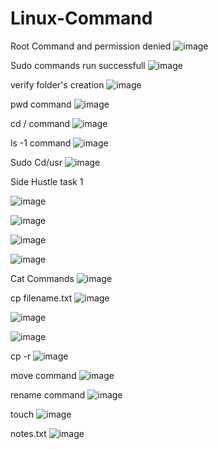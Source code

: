 # Linux-Command
Root Command and permission denied
![image](https://github.com/user-attachments/assets/3519158c-3e8a-49bb-802c-48c0b4d564cf)

Sudo commands run successfull
![image](https://github.com/user-attachments/assets/a2ea5d2e-89a2-4ed3-90a5-419d5323b19b)

verify folder's creation
![image](https://github.com/user-attachments/assets/a3c0b1d8-73f1-4984-a6bd-05e74847e508)

pwd command
![image](https://github.com/user-attachments/assets/7b1056a2-396c-41de-b9a9-b340cb3dacd5)

cd / command
![image](https://github.com/user-attachments/assets/f75d4aeb-bb42-43bc-a055-c0b442d58d70)

ls -1 command
![image](https://github.com/user-attachments/assets/0d4cb0d7-6370-45f2-aac7-ec75f06af6f5)

Sudo Cd/usr
![image](https://github.com/user-attachments/assets/ea2a213a-8e40-401f-a8bc-ed058923e6bb)

Side Hustle task 1

![image](https://github.com/user-attachments/assets/a60648bb-24e4-4c1b-9098-0590a46b39f4)

![image](https://github.com/user-attachments/assets/46669461-0621-460d-9f3a-73a8672df5bb)

![image](https://github.com/user-attachments/assets/a018f9f9-dc48-478d-ba0f-e3d4e8c61a1a)

![image](https://github.com/user-attachments/assets/5d67df4b-cb5a-401d-bb38-1e60a585a774)

Cat Commands
![image](https://github.com/user-attachments/assets/775afedf-d7d7-4547-b45f-54573ade493e)

cp filename.txt
![image](https://github.com/user-attachments/assets/13610b33-bb79-4832-a3f1-93e9a3f8b2a7)



![image](https://github.com/user-attachments/assets/f9559fe1-a668-45a9-830f-887db928dbd3)

![image](https://github.com/user-attachments/assets/319b0fe6-df38-4a57-9d9d-909803d99d86)

cp -r 
![image](https://github.com/user-attachments/assets/c0be17a5-cf2b-420c-8794-88e891cdfe5a)

move command
![image](https://github.com/user-attachments/assets/2af6c286-d112-4201-8471-157ab5f39440)

rename command
![image](https://github.com/user-attachments/assets/961fab41-69ee-430b-9940-cc94bb9d28b0)

touch
![image](https://github.com/user-attachments/assets/71ff1fc7-8793-498d-9c50-d54af4c57936)

notes.txt
![image](https://github.com/user-attachments/assets/c5ffcc2f-4dc8-428e-a2b6-3e22f82f545a)


















